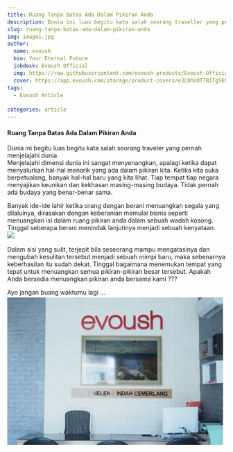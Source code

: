 ```yaml
---
title: Ruang Tanpa Batas Ada Dalam Pikiran Anda
description: Dunia ini luas begitu kata salah seorang traveller yang pernah menjelajahi dunia...
slug: ruang-tanpa-batas-ada-dalam-pikiran-anda
img: images.jpg
author:
  name: evoush
  bio: Your Eternal Future
  jobdesk: Evoush Official
  img: https://raw.githubusercontent.com/evoush-products/Evoush-Official-Website/master/static/icon_128.png
  cover: https://app.evoush.com/storage/product-covers/eJC8hUOT7B1Tg56943hWhsI9KMH8k7CdRe2OFDbo.jpg
tags:
  - Evoush Article

categories: article
---  
```

#### Ruang Tanpa Batas Ada Dalam Pikiran Anda  

Dunia ini begitu luas begitu kata salah seorang traveler yang pernah menjelajahi dunia.  
Menjelajahi dimensi dunia ini sangat menyenangkan, apalagi ketika dapat menyalurkan hal-hal menarik yang ada dalam pikiran kita. Ketika kita suka berpetualang, banyak hal-hal baru yang kita lihat. Tiap tempat tiap negara menyajikan keunikan dan kekhasan masing-masing budaya. Tidak pernah ada budaya yang benar-benar sama.  

Banyak ide-ide lahir ketika orang dengan berani menuangkan segala yang dilaluinya, dirasakan dengan keberanian memulai bisnis seperti menuangkan isi dalam ruang pikiran anda dalam sebuah wadah kosong.  
Tinggal seberapa berani menindak lanjutinya menjadi sebuah kenyataan.  
<img src="https://www.loveshrewsbury.com/sites/default/files/styles/articleimage/public/field/image/Untitled-1_401.jpg?itok=-Abxq-MP" class="img-fluid">

Dalam sisi yang sulit, terjepit bila seseorang mampu mengatasinya dan mengubah kesulitan tersebut menjadi sebuah mimpi baru, maka sebenarnya keberhasilan itu sudah dekat. Tinggal bagaimana menemukan tempat yang tepat untuk menuangkan semua pikiran-pikiran besar tersebut. Apakah Anda bersedia menuangkan pikiran anda bersama kami ???  

Ayo jangan buang waktumu lagi ...  
<img src="https://github.com/codesyariah122/bahan-evoush/blob/main/images/banner/about/2%20kn.jpg?raw=true" class="img-fluid img-responsive mt-5 mb-5">  

